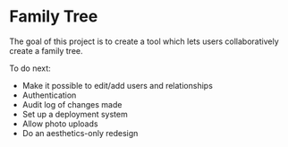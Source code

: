 # Family Tree

The goal of this project is to create a tool which lets users
collaboratively create a family tree.

To do next:
- Make it possible to edit/add users and relationships
- Authentication
- Audit log of changes made
- Set up a deployment system
- Allow photo uploads
- Do an aesthetics-only redesign


